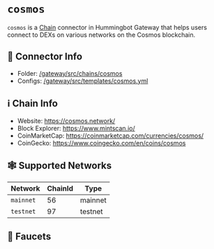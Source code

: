 # `cosmos`

`cosmos` is a [Chain](/chains) connector in Hummingbot Gateway that helps users connect to DEXs on various networks on the Cosmos blockchain.

## 📁 Connector Info

* Folder: [/gateway/src/chains/cosmos](https://github.com/hummingbot/gateway/tree/main/src/chains/cosmos)
* Configs: [/gateway/src/templates/cosmos.yml](https://github.com/hummingbot/gateway/tree/main/src/templates/cosmos.yml)

## ℹ️ Chain Info

* Website: https://cosmos.network/
* Block Explorer: https://www.mintscan.io/
* CoinMarketCap: https://coinmarketcap.com/currencies/cosmos/
* CoinGecko: https://www.coingecko.com/en/coins/cosmos

## 🕸️ Supported Networks

| Network | ChainId | Type |
|---------|---------|------|
| `mainnet` | 56 | mainnet |
| `testnet` | 97 | testnet |

## 🚰 Faucets

